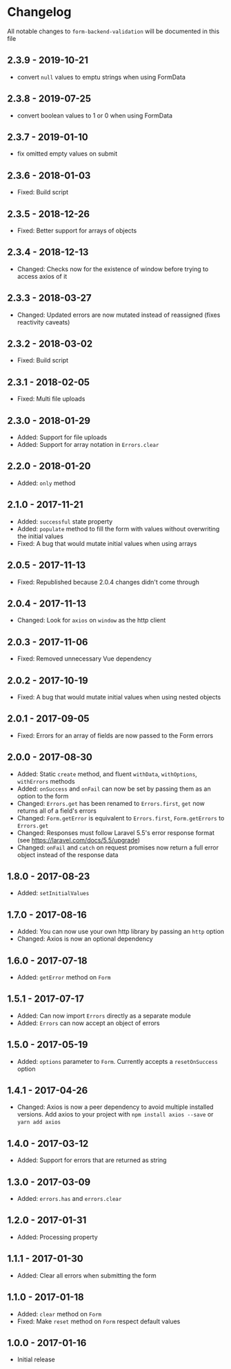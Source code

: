 # Changelog

All notable changes to `form-backend-validation` will be documented in this file

## 2.3.9 - 2019-10-21

- convert `null` values to emptu strings when using FormData

## 2.3.8 - 2019-07-25

- convert boolean values to 1 or 0 when using FormData

## 2.3.7 - 2019-01-10

- fix omitted empty values on submit

## 2.3.6 - 2018-01-03
- Fixed: Build script

## 2.3.5 - 2018-12-26
- Fixed: Better support for arrays of objects

## 2.3.4 - 2018-12-13
- Changed: Checks now for the existence of window before trying to access axios of it

## 2.3.3 - 2018-03-27
- Changed: Updated errors are now mutated instead of reassigned (fixes reactivity caveats)

## 2.3.2 - 2018-03-02
- Fixed: Build script

## 2.3.1 - 2018-02-05
- Fixed: Multi file uploads

## 2.3.0 - 2018-01-29
- Added: Support for file uploads
- Added: Support for array notation in `Errors.clear`

## 2.2.0 - 2018-01-20
- Added: `only` method

## 2.1.0 - 2017-11-21
- Added: `successful` state property
- Added: `populate` method to fill the form with values without overwriting the initial values
- Fixed: A bug that would mutate initial values when using arrays

## 2.0.5 - 2017-11-13
- Fixed: Republished because 2.0.4 changes didn't come through

## 2.0.4 - 2017-11-13
- Changed: Look for `axios` on `window` as the http client

## 2.0.3 - 2017-11-06
- Fixed: Removed unnecessary Vue dependency

## 2.0.2 - 2017-10-19
- Fixed: A bug that would mutate initial values when using nested objects

## 2.0.1 - 2017-09-05
- Fixed: Errors for an array of fields are now passed to the Form errors

## 2.0.0 - 2017-08-30
- Added: Static `create` method, and fluent `withData`, `withOptions`, `withErrors` methods
- Added: `onSuccess` and `onFail` can now be set by passing them as an option to the form
- Changed: `Errors.get` has been renamed to `Errors.first`, `get` now returns all of a field's errors
- Changed: `Form.getError` is equivalent to `Errors.first`, `Form.getErrors` to `Errors.get`
- Changed: Responses must follow Laravel 5.5's error response format (see https://laravel.com/docs/5.5/upgrade)
- Changed: `onFail` and `catch` on request promises now return a full error object instead of the response data

## 1.8.0 - 2017-08-23
- Added: `setInitialValues`


## 1.7.0 - 2017-08-16
- Added: You can now use your own http library by passing an `http` option
- Changed: Axios is now an optional dependency

## 1.6.0 - 2017-07-18
- Added: `getError` method on `Form`

## 1.5.1 - 2017-07-17
- Added: Can now import `Errors` directly as a separate module
- Added: `Errors` can now accept an object of errors

## 1.5.0 - 2017-05-19
- Added: `options` parameter to `Form`. Currently accepts a `resetOnSuccess` option

## 1.4.1 - 2017-04-26
- Changed: Axios is now a peer dependency to avoid multiple installed versions. Add axios to your project with `npm install axios --save` or `yarn add axios`

## 1.4.0 - 2017-03-12
- Added: Support for errors that are returned as string

## 1.3.0 - 2017-03-09
- Added: `errors.has` and `errors.clear`

## 1.2.0 - 2017-01-31
- Added: Processing property

## 1.1.1 - 2017-01-30
- Added: Clear all errors when submitting the form

## 1.1.0 - 2017-01-18
- Added: `clear` method on `Form`
- Fixed: Make `reset` method on `Form` respect default values

## 1.0.0 - 2017-01-16
- Initial release
